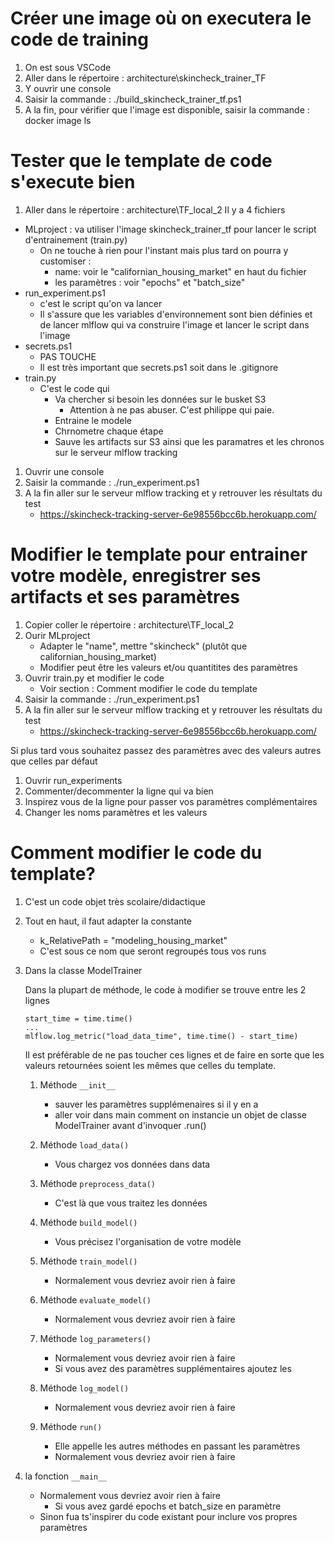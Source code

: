 <!-- 
1. Ouvrir un terminal
1. Passer dans l'environnement  
-->

# Créer une image où on executera le code de training
1. On est sous VSCode
1. Aller dans le répertoire : architecture\skincheck_trainer_TF
1. Y ouvrir une console
1. Saisir la commande : ./build_skincheck_trainer_tf.ps1
1. A la fin, pour vérifier que l'image est disponible,  saisir la commande : docker image ls


# Tester que le template de code s'execute bien
1. Aller dans le répertoire : architecture\TF_local_2
Il y a 4 fichiers
* MLproject : va utiliser l'image skincheck_trainer_tf pour lancer le script d'entrainement (train.py)
    * On ne touche à rien pour l'instant mais plus tard on pourra y customiser :    
        * name: voir le "californian_housing_market" en haut du fichier
        * les paramètres : voir "epochs" et "batch_size"
* run_experiment.ps1
    * c'est le script qu'on va lancer
    * Il s'assure que les variables d'environnement sont bien définies et de lancer mlflow qui va construire l'image et lancer le script dans l'image
* secrets.ps1
    * PAS TOUCHE
    * Il est très important que secrets.ps1 soit dans le .gitignore
* train.py
    * C'est le code qui 
        * Va chercher si besoin les données sur le busket S3 
            * Attention à ne pas abuser. C'est philippe qui paie. 
        * Entraine le modele
        * Chrnometre chaque étape
        * Sauve les artifacts sur S3 ainsi que les paramatres et les chronos sur le serveur mlflow tracking
1. Ouvrir une console
1. Saisir la commande : ./run_experiment.ps1
1. A la fin aller sur le serveur mlflow tracking et y retrouver les résultats du test
    * https://skincheck-tracking-server-6e98556bcc6b.herokuapp.com/


# Modifier le template pour entrainer votre modèle, enregistrer ses artifacts et ses paramètres
1. Copier coller le répertoire : architecture\TF_local_2
1. Ourir MLproject
    * Adapter le "name", mettre "skincheck" (plutôt que californian_housing_market) 
    * Modifier peut être les valeurs et/ou quantitites des paramètres
1. Ouvrir train.py et modifier le code
    * Voir section : Comment modifier le code du template
1. Saisir la commande : ./run_experiment.ps1
1. A la fin aller sur le serveur mlflow tracking et y retrouver les résultats du test
    * https://skincheck-tracking-server-6e98556bcc6b.herokuapp.com/


Si plus tard vous souhaitez passez des paramètres avec des valeurs autres que celles par défaut
1. Ouvrir run_experiments
1. Commenter/decommenter la ligne qui va bien
1. Inspirez vous de la ligne pour passer vos paramètres complémentaires
1. Changer les noms paramètres et les valeurs


# Comment modifier le code du template?
1. C'est un code objet très scolaire/didactique
1. Tout en haut, il faut adapter la constante 
    * k_RelativePath = "modeling_housing_market"
    * C'est sous ce nom que seront regroupés tous vos runs

1. Dans la classe ModelTrainer

    Dans la plupart de méthode, le code à modifier se trouve entre les 2 lignes
    ```
    start_time = time.time()
    ...
    mlflow.log_metric("load_data_time", time.time() - start_time)
    ```
    Il est préférable de ne pas toucher ces lignes et de faire en sorte que les valeurs retournées soient les mêmes que celles du template.

    1. Méthode `__init__`
        * sauver les paramètres supplémenaires si il y en a
        * aller voir dans main comment on instancie un objet de classe ModelTrainer avant d'invoquer .run()
    
    1. Méthode `load_data()`
        * Vous chargez vos données dans data

    1. Méthode `preprocess_data()`
        * C'est là que vous traitez les données

    1. Méthode `build_model()`
        * Vous précisez l'organisation de votre modèle

    1. Méthode `train_model()`
        * Normalement vous devriez avoir rien à faire
        
    1. Méthode `evaluate_model()`
        * Normalement vous devriez avoir rien à faire

    1. Méthode `log_parameters()`
        * Normalement vous devriez avoir rien à faire
        * Si vous avez des paramètres supplémentaires ajoutez les

    1. Méthode `log_model()`
        * Normalement vous devriez avoir rien à faire

    1. Méthode `run()`
        * Elle appelle les autres méthodes en passant les paramètres
        * Normalement vous devriez avoir rien à faire

1. la fonction `__main__`
    * Normalement vous devriez avoir rien à faire
        * Si vous avez gardé epochs et batch_size en paramètre 
    * Sinon fua ts'inspirer du code existant pour inclure vos propres paramètres
